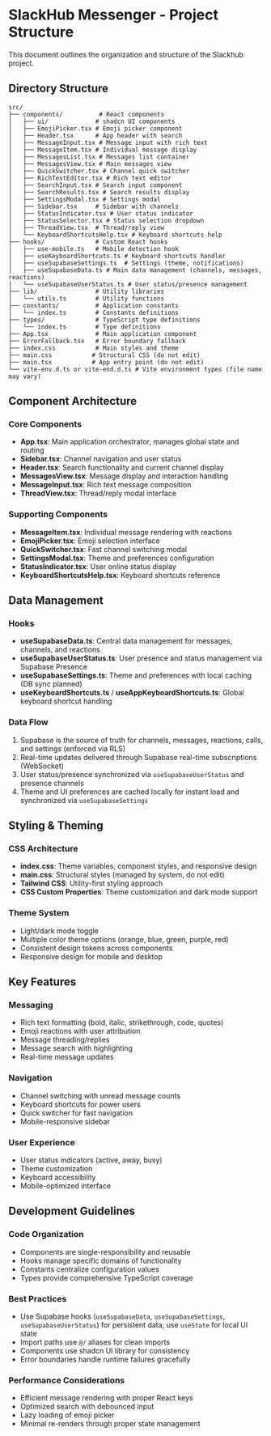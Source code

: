 # SlackHub Messenger - Project Structure

This document outlines the organization and structure of the Slackhub project.

## Directory Structure

```
src/
├── components/          # React components
│   ├── ui/             # shadcn UI components
│   ├── EmojiPicker.tsx # Emoji picker component
│   ├── Header.tsx      # App header with search
│   ├── MessageInput.tsx # Message input with rich text
│   ├── MessageItem.tsx # Individual message display
│   ├── MessagesList.tsx # Messages list container
│   ├── MessagesView.tsx # Main messages view
│   ├── QuickSwitcher.tsx # Channel quick switcher
│   ├── RichTextEditor.tsx # Rich text editor
│   ├── SearchInput.tsx # Search input component
│   ├── SearchResults.tsx # Search results display
│   ├── SettingsModal.tsx # Settings modal
│   ├── Sidebar.tsx     # Sidebar with channels
│   ├── StatusIndicator.tsx # User status indicator
│   ├── StatusSelector.tsx # Status selection dropdown
│   ├── ThreadView.tsx  # Thread/reply view
│   └── KeyboardShortcutsHelp.tsx # Keyboard shortcuts help
├── hooks/              # Custom React hooks
│   ├── use-mobile.ts   # Mobile detection hook
│   ├── useKeyboardShortcuts.ts # Keyboard shortcuts handler
│   ├── useSupabaseSettings.ts  # Settings (theme, notifications)
│   ├── useSupabaseData.ts # Main data management (channels, messages, reactions)
│   └── useSupabaseUserStatus.ts # User status/presence management
├── lib/                # Utility libraries
│   └── utils.ts        # Utility functions
├── constants/          # Application constants
│   └── index.ts        # Constants definitions
├── types/              # TypeScript type definitions
│   └── index.ts        # Type definitions
├── App.tsx             # Main application component
├── ErrorFallback.tsx   # Error boundary fallback
├── index.css           # Main styles and theme
├── main.css           # Structural CSS (do not edit)
├── main.tsx           # App entry point (do not edit)
└── vite-env.d.ts or vite-end.d.ts # Vite environment types (file name may vary)
```

## Component Architecture

### Core Components
- **App.tsx**: Main application orchestrator, manages global state and routing
- **Sidebar.tsx**: Channel navigation and user status
- **Header.tsx**: Search functionality and current channel display
- **MessagesView.tsx**: Message display and interaction handling
- **MessageInput.tsx**: Rich text message composition
- **ThreadView.tsx**: Thread/reply modal interface

### Supporting Components
- **MessageItem.tsx**: Individual message rendering with reactions
- **EmojiPicker.tsx**: Emoji selection interface
- **QuickSwitcher.tsx**: Fast channel switching modal
- **SettingsModal.tsx**: Theme and preferences configuration
- **StatusIndicator.tsx**: User online status display
- **KeyboardShortcutsHelp.tsx**: Keyboard shortcuts reference

## Data Management

### Hooks
- **useSupabaseData.ts**: Central data management for messages, channels, and reactions
- **useSupabaseUserStatus.ts**: User presence and status management via Supabase Presence
- **useSupabaseSettings.ts**: Theme and preferences with local caching (DB sync planned)
- **useKeyboardShortcuts.ts** / **useAppKeyboardShortcuts.ts**: Global keyboard shortcut handling

### Data Flow
1. Supabase is the source of truth for channels, messages, reactions, calls, and settings (enforced via RLS)
2. Real-time updates delivered through Supabase real-time subscriptions (WebSocket)
3. User status/presence synchronized via `useSupabaseUserStatus` and presence channels
4. Theme and UI preferences are cached locally for instant load and synchronized via `useSupabaseSettings`

## Styling & Theming

### CSS Architecture
- **index.css**: Theme variables, component styles, and responsive design
- **main.css**: Structural styles (managed by system, do not edit)
- **Tailwind CSS**: Utility-first styling approach
- **CSS Custom Properties**: Theme customization and dark mode support

### Theme System
- Light/dark mode toggle
- Multiple color theme options (orange, blue, green, purple, red)
- Consistent design tokens across components
- Responsive design for mobile and desktop

## Key Features

### Messaging
- Rich text formatting (bold, italic, strikethrough, code, quotes)
- Emoji reactions with user attribution
- Message threading/replies
- Message search with highlighting
- Real-time message updates

### Navigation
- Channel switching with unread message counts
- Keyboard shortcuts for power users
- Quick switcher for fast navigation
- Mobile-responsive sidebar

### User Experience
- User status indicators (active, away, busy)
- Theme customization
- Keyboard accessibility
- Mobile-optimized interface

## Development Guidelines

### Code Organization
- Components are single-responsibility and reusable
- Hooks manage specific domains of functionality
- Constants centralize configuration values
- Types provide comprehensive TypeScript coverage

### Best Practices
- Use Supabase hooks (`useSupabaseData`, `useSupabaseSettings`, `useSupabaseUserStatus`) for persistent data; use `useState` for local UI state
- Import paths use `@/` aliases for clean imports
- Components use shadcn UI library for consistency
- Error boundaries handle runtime failures gracefully

### Performance Considerations
- Efficient message rendering with proper React keys
- Optimized search with debounced input
- Lazy loading of emoji picker
- Minimal re-renders through proper state management